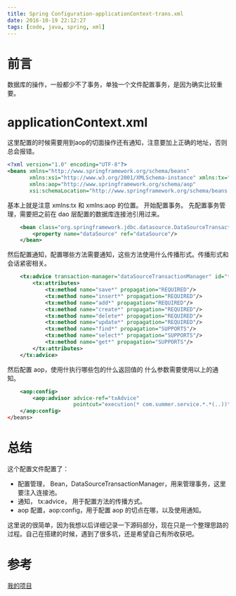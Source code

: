```yaml
---
title: Spring Configuration-applicationContext-trans.xml
date: 2016-10-19 22:12:27
tags: [code, java, spring, xml]
---
```


# 前言

数据库的操作，一般都少不了事务，单独一个文件配置事务，是因为确实比较重要。

# applicationContext.xml

这里配置的时候需要用到aop的切面操作还有通知，注意要加上正确的地址，否则总会报错。
```xml
<?xml version="1.0" encoding="UTF-8"?>
<beans xmlns="http://www.springframework.org/schema/beans"
       xmlns:xsi="http://www.w3.org/2001/XMLSchema-instance" xmlns:tx="http://www.springframework.org/schema/tx"
       xmlns:aop="http://www.springframework.org/schema/aop"
       xsi:schemaLocation="http://www.springframework.org/schema/beans http://www.springframework.org/schema/beans/spring-beans.xsd http://www.springframework.org/schema/tx http://www.springframework.org/schema/tx/spring-tx.xsd http://www.springframework.org/schema/aop http://www.springframework.org/schema/aop/spring-aop.xsd">
```

基本上就是注意 xmlns:tx 和 xmlns:aop 的位置。
开始配置事务。
先配置事务管理，需要把之前在 dao 层配置的数据库连接池引用过来。

```xml
    <bean class="org.springframework.jdbc.datasource.DataSourceTransactionManager" id="dataSourceTransactionManager">
        <property name="dataSource" ref="dataSource"/>
    </bean>
```

然后配置通知，配置哪些方法需要通知，这些方法使用什么传播形式。传播形式和会话紧密相关。

```xml
    <tx:advice transaction-manager="dataSourceTransactionManager" id="txAdvice">
        <tx:attributes>
            <tx:method name="save*" propagation="REQUIRED"/>
            <tx:method name="insert*" propagation="REQUIRED"/>
            <tx:method name="add*" propagation="REQUIRED"/>
            <tx:method name="create*" propagation="REQUIRED"/>
            <tx:method name="delete*" propagation="REQUIRED"/>
            <tx:method name="update*" propagation="REQUIRED"/>
            <tx:method name="find*" propagation="SUPPORTS"/>
            <tx:method name="select*" propagation="SUPPORTS"/>
            <tx:method name="get*" propagation="SUPPORTS"/>
        </tx:attributes>
    </tx:advice>
```

然后配置 aop，使用什执行哪些包的什么返回值的 什么参数需要使用以上的通知。

```xml
    <aop:config>
        <aop:advisor advice-ref="txAdvice"
                     pointcut="execution(* com.summer.service.*.*(..))"/>
    </aop:config>
</beans>
```

# 总结

这个配置文件配置了：

* 配置管理， Bean，DataSourceTransactionManager，用来管理事务，这里要注入连接池。
* 通知， tx:advice， 用于配置方法的传播方式。
* aop 配置，aop:config，用于配置 aop 的切点在哪，以及使用通知。

这里说的很简单，因为我想以后详细记录一下源码部分，现在只是一个整理思路的过程。自己在搭建的时候，遇到了很多坑，还是希望自己有所收获吧。

# 参考

[我的项目](https://github.com/TomorrowOnceMore/SummerMVC/blob/master/summer-manager/summer-manager-web/src/main/resources/spring/applicationContext-trans.xml)
